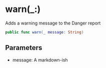 # warn(\_:)

Adds a warning message to the Danger report

``` swift
public func warn(_ message: String)
```

## Parameters

  - message: A markdown-ish
